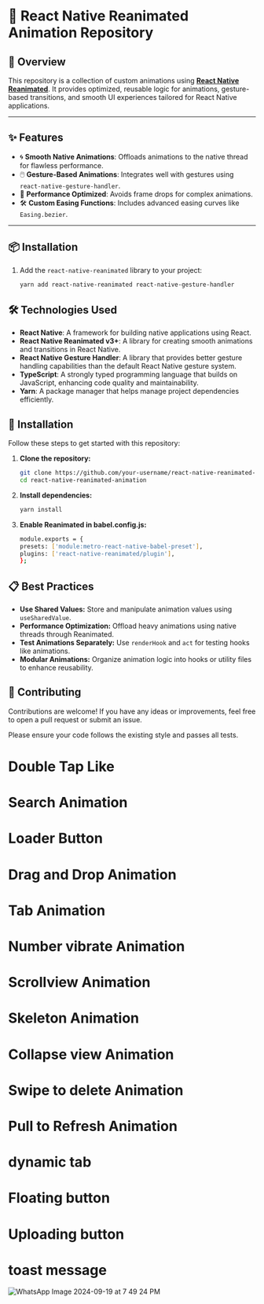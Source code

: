 # **🎨 React Native Reanimated Animation Repository**

## **🚀 Overview**

This repository is a collection of custom animations using **[React Native Reanimated](https://docs.swmansion.com/react-native-reanimated/)**. It provides optimized, reusable logic for animations, gesture-based transitions, and smooth UI experiences tailored for React Native applications.

---

## **✨ Features**

- 🌀 **Smooth Native Animations**: Offloads animations to the native thread for flawless performance.
- 🖱️ **Gesture-Based Animations**: Integrates well with gestures using `react-native-gesture-handler`.
- 📱 **Performance Optimized**: Avoids frame drops for complex animations.
- 🛠️ **Custom Easing Functions**: Includes advanced easing curves like `Easing.bezier`.

---

## **📦 Installation**

1. Add the `react-native-reanimated` library to your project:

   ```bash
   yarn add react-native-reanimated react-native-gesture-handler

   ```

## **🛠 Technologies Used**

- **React Native**: A framework for building native applications using React.
- **React Native Reanimated v3+**: A library for creating smooth animations and transitions in React Native.
- **React Native Gesture Handler**: A library that provides better gesture handling capabilities than the default React Native gesture system.
- **TypeScript**: A strongly typed programming language that builds on JavaScript, enhancing code quality and maintainability.
- **Yarn**: A package manager that helps manage project dependencies efficiently.

## **🔧 Installation**

Follow these steps to get started with this repository:

1. **Clone the repository:**

   ```bash
   git clone https://github.com/your-username/react-native-reanimated-animation.git
   cd react-native-reanimated-animation

   ```

2. **Install dependencies:**

   ```bash
   yarn install
   ```

3. **Enable Reanimated in babel.config.js:**
   ```bash
   module.exports = {
   presets: ['module:metro-react-native-babel-preset'],
   plugins: ['react-native-reanimated/plugin'],
   };
   ```

## **📋 Best Practices**

- **Use Shared Values:** Store and manipulate animation values using `useSharedValue`.
- **Performance Optimization:** Offload heavy animations using native threads through Reanimated.
- **Test Animations Separately:** Use `renderHook` and `act` for testing hooks like animations.
- **Modular Animations:** Organize animation logic into hooks or utility files to enhance reusability.

## **🤝 Contributing**

Contributions are welcome! If you have any ideas or improvements, feel free to open a pull request or submit an issue.

Please ensure your code follows the existing style and passes all tests.

# Double Tap Like

# Search Animation

# Loader Button

# Drag and Drop Animation

# Tab Animation

# Number vibrate Animation

# Scrollview Animation

# Skeleton Animation

# Collapse view Animation

# Swipe to delete Animation

# Pull to Refresh Animation

# dynamic tab

# Floating button

# Uploading button

# toast message

![WhatsApp Image 2024-09-19 at 7 49 24 PM](https://github.com/user-attachments/assets/d5af07bd-46b7-40b7-a945-4b06e6c90288)

```

```
